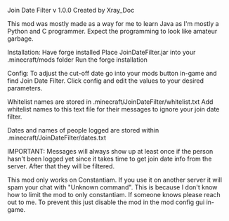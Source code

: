 Join Date Filter v 1.0.0
Created by Xray_Doc

This mod was mostly made as a way for me to learn Java as I'm mostly a Python and C programmer. Expect the programming to look like amateur garbage.

Installation:
Have forge installed
Place JoinDateFilter.jar into your .minecraft/mods folder
Run the forge installation

Config:
To adjust the cut-off date go into your mods button in-game and find Join Date Filter. Click config and edit the values to your desired parameters.

Whitelist names are stored in .minecraft/JoinDateFilter/whitelist.txt
Add whitelist names to this text file for their messages to ignore your join date filter.

Dates and names of people logged are stored within .minecraft/JoinDateFilter/dates.txt

IMPORTANT:
Messages will always show up at least once if the person hasn't been logged yet since it takes time to get join date info from the server. After that they will be filtered.

This mod only works on Constantiam. If you use it on another server it will spam your chat with "Unknown command". This is because I don't know how to limit the mod to only constantiam. If someone knows please reach out to me.
To prevent this just disable the mod in the mod config gui in-game.
